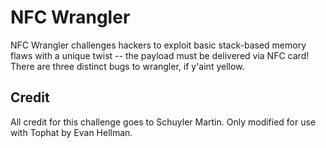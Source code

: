 <h1>NFC Wrangler</h1>
NFC Wrangler challenges hackers to exploit basic stack-based memory flaws
with a unique twist -- the payload must be delivered via NFC card! There
are three distinct bugs to wrangler, if y'aint yellow.

<h2>Credit</h2>
All credit for this challenge goes to Schuyler Martin. Only modified for use
with Tophat by Evan Hellman.